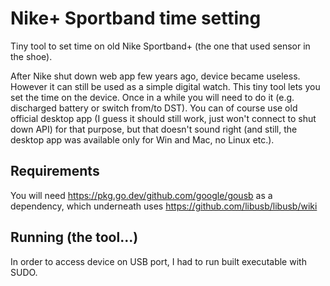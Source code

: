 # Nike+ Sportband time setting
Tiny tool to set time on old Nike Sportband+ (the one that used sensor in the shoe).

After Nike shut down web app few years ago, device became useless. However it can still be used as a simple digital watch. This tiny tool lets you set the time on the device. Once in a while you will need to do it (e.g. discharged battery or switch from/to DST). You can of course use old official desktop app (I guess it should still work, just won't connect to shut down API) for that purpose, but that doesn't sound right (and still, the desktop app was available only for Win and Mac, no Linux etc.).

## Requirements
You will need https://pkg.go.dev/github.com/google/gousb as a dependency, which underneath uses https://github.com/libusb/libusb/wiki

## Running (the tool...)
In order to access device on USB port, I had to run built executable with SUDO.
